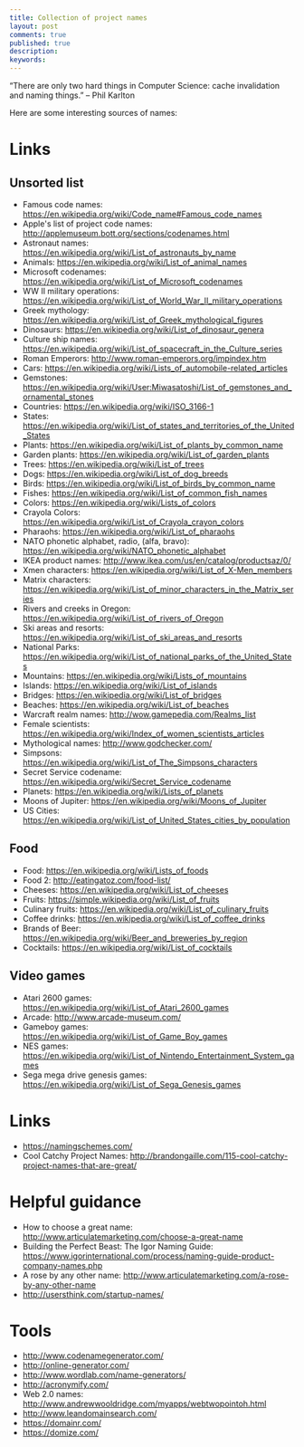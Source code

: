 ```yaml
---
title: Collection of project names
layout: post
comments: true
published: true
description: 
keywords: 
---
```


“There are only two hard things in Computer Science: cache invalidation and naming things.” – Phil Karlton

Here are some interesting sources of names:

# Links

## Unsorted list
* Famous code names: https://en.wikipedia.org/wiki/Code_name#Famous_code_names
* Apple's list of project code names: http://applemuseum.bott.org/sections/codenames.html
* Astronaut names: https://en.wikipedia.org/wiki/List_of_astronauts_by_name
* Animals: https://en.wikipedia.org/wiki/List_of_animal_names
* Microsoft codenames: https://en.wikipedia.org/wiki/List_of_Microsoft_codenames
* WW II military operations: https://en.wikipedia.org/wiki/List_of_World_War_II_military_operations
* Greek mythology: https://en.wikipedia.org/wiki/List_of_Greek_mythological_figures
* Dinosaurs: https://en.wikipedia.org/wiki/List_of_dinosaur_genera
* Culture ship names: https://en.wikipedia.org/wiki/List_of_spacecraft_in_the_Culture_series
* Roman Emperors: http://www.roman-emperors.org/impindex.htm
* Cars: https://en.wikipedia.org/wiki/Lists_of_automobile-related_articles
* Gemstones: https://en.wikipedia.org/wiki/User:Miwasatoshi/List_of_gemstones_and_ornamental_stones
* Countries: https://en.wikipedia.org/wiki/ISO_3166-1
* States: https://en.wikipedia.org/wiki/List_of_states_and_territories_of_the_United_States
* Plants: https://en.wikipedia.org/wiki/List_of_plants_by_common_name
* Garden plants: https://en.wikipedia.org/wiki/List_of_garden_plants
* Trees: https://en.wikipedia.org/wiki/List_of_trees
* Dogs: https://en.wikipedia.org/wiki/List_of_dog_breeds
* Birds: https://en.wikipedia.org/wiki/List_of_birds_by_common_name
* Fishes: https://en.wikipedia.org/wiki/List_of_common_fish_names
* Colors: https://en.wikipedia.org/wiki/Lists_of_colors
* Crayola Colors: https://en.wikipedia.org/wiki/List_of_Crayola_crayon_colors
* Pharaohs: https://en.wikipedia.org/wiki/List_of_pharaohs
* NATO phonetic alphabet, radio, (alfa, bravo): https://en.wikipedia.org/wiki/NATO_phonetic_alphabet
* IKEA product names: http://www.ikea.com/us/en/catalog/productsaz/0/
* Xmen characters: https://en.wikipedia.org/wiki/List_of_X-Men_members
* Matrix characters: https://en.wikipedia.org/wiki/List_of_minor_characters_in_the_Matrix_series
* Rivers and creeks in Oregon: https://en.wikipedia.org/wiki/List_of_rivers_of_Oregon
* Ski areas and resorts: https://en.wikipedia.org/wiki/List_of_ski_areas_and_resorts
* National Parks: https://en.wikipedia.org/wiki/List_of_national_parks_of_the_United_States
* Mountains: https://en.wikipedia.org/wiki/Lists_of_mountains
* Islands: https://en.wikipedia.org/wiki/List_of_islands
* Bridges: https://en.wikipedia.org/wiki/List_of_bridges
* Beaches: https://en.wikipedia.org/wiki/List_of_beaches
* Warcraft realm names: http://wow.gamepedia.com/Realms_list
* Female scientists: https://en.wikipedia.org/wiki/Index_of_women_scientists_articles
* Mythological names: http://www.godchecker.com/
* Simpsons: https://en.wikipedia.org/wiki/List_of_The_Simpsons_characters
* Secret Service codename: https://en.wikipedia.org/wiki/Secret_Service_codename
* Planets: https://en.wikipedia.org/wiki/Lists_of_planets
* Moons of Jupiter: https://en.wikipedia.org/wiki/Moons_of_Jupiter
* US Cities: https://en.wikipedia.org/wiki/List_of_United_States_cities_by_population

## Food
* Food: https://en.wikipedia.org/wiki/Lists_of_foods
* Food 2: http://eatingatoz.com/food-list/
* Cheeses: https://en.wikipedia.org/wiki/List_of_cheeses
* Fruits: https://simple.wikipedia.org/wiki/List_of_fruits
* Culinary fruits: https://en.wikipedia.org/wiki/List_of_culinary_fruits
* Coffee drinks: https://en.wikipedia.org/wiki/List_of_coffee_drinks
* Brands of Beer: https://en.wikipedia.org/wiki/Beer_and_breweries_by_region
* Cocktails: https://en.wikipedia.org/wiki/List_of_cocktails

## Video games
* Atari 2600 games: https://en.wikipedia.org/wiki/List_of_Atari_2600_games
* Arcade: http://www.arcade-museum.com/
* Gameboy games: https://en.wikipedia.org/wiki/List_of_Game_Boy_games
* NES games: https://en.wikipedia.org/wiki/List_of_Nintendo_Entertainment_System_games
* Sega mega drive genesis games: https://en.wikipedia.org/wiki/List_of_Sega_Genesis_games

# Links
* https://namingschemes.com/
* Cool Catchy Project Names: http://brandongaille.com/115-cool-catchy-project-names-that-are-great/

# Helpful guidance
* How to choose a great name: http://www.articulatemarketing.com/choose-a-great-name
* Building the Perfect Beast: The Igor Naming Guide: https://www.igorinternational.com/process/naming-guide-product-company-names.php
* A rose by any other name: http://www.articulatemarketing.com/a-rose-by-any-other-name
* http://usersthink.com/startup-names/

# Tools
* http://www.codenamegenerator.com/
* http://online-generator.com/
* http://www.wordlab.com/name-generators/
* http://acronymify.com/
* Web 2.0 names: http://www.andrewwooldridge.com/myapps/webtwopointoh.html
* http://www.leandomainsearch.com/
* https://domainr.com/
* https://domize.com/